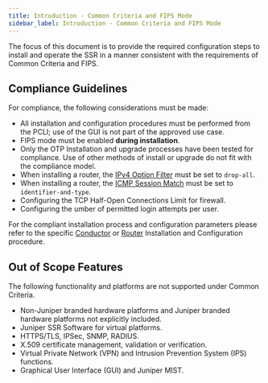 ```yaml
---
title: Introduction - Common Criteria and FIPS Mode
sidebar_label: Introduction - Common Criteria and FIPS Mode
---
```


The focus of this document is to provide the required configuration steps to install and operate the SSR in a manner consistent with the requirements of Common Criteria and FIPS.

## Compliance Guidelines

For compliance, the following considerations must be made:
- All installation and configuration procedures must be performed from the PCLI; use of the GUI is not part of the approved use case.
- FIPS mode must be enabled **during installation**.
- Only the OTP Installation and upgrade processes have been tested for compliance. Use of other methods of install or upgrade do not fit with the compliance model. 
- When installing a router, the [IPv4 Option Filter](cc_fips_sec_firewall_filtering.md#ipv4-option-filtering) must be set to `drop-all`.
- When installing a router, the [ICMP Session Match](cc_fips_sec_firewall_filtering.md#from-the-command-line) must be set to `identifier-and-type`.
- Configuring the TCP Half-Open Connections Limit for firewall.
- Configuring the umber of permitted login attempts per user.

For the compliant installation process and configuration parameters please refer to the specific [Conductor](cc_fips_conductor_install.md) or [Router](cc_fips_router_install.md) Installation and Configuration procedure.

## Out of Scope Features

The following functionality and platforms are not supported under Common Criteria.

- Non-Juniper branded hardware platforms and Juniper branded hardware platforms not explicitly included.
- Juniper SSR Software for virtual platforms.
- HTTPS/TLS, IPSec, SNMP, RADIUS.
- X.509 certificate management, validation or verification.
- Virtual Private Network (VPN) and Intrusion Prevention System (IPS) functions.
- Graphical User Interface (GUI) and Juniper MIST.
